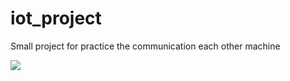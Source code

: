 # iot_project

Small project for practice the communication each other machine

![]([https://photos.app.goo.gl/7dPhwxY1VTPWo5qS8])
